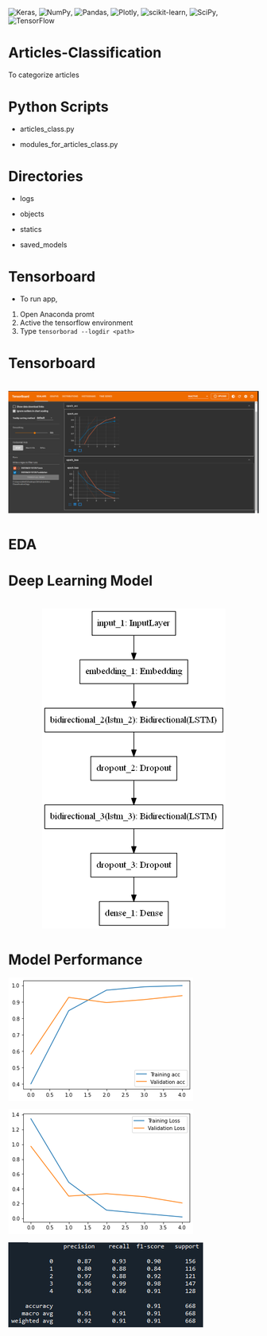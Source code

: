 ![Keras](https://img.shields.io/badge/Keras-%23D00000.svg?style=for-the-badge&logo=Keras&logoColor=white), ![NumPy](https://img.shields.io/badge/numpy-%23013243.svg?style=for-the-badge&logo=numpy&logoColor=white), 	![Pandas](https://img.shields.io/badge/pandas-%23150458.svg?style=for-the-badge&logo=pandas&logoColor=white), ![Plotly](https://img.shields.io/badge/Plotly-%233F4F75.svg?style=for-the-badge&logo=plotly&logoColor=white), ![scikit-learn](https://img.shields.io/badge/scikit--learn-%23F7931E.svg?style=for-the-badge&logo=scikit-learn&logoColor=white), ![SciPy](https://img.shields.io/badge/SciPy-%230C55A5.svg?style=for-the-badge&logo=scipy&logoColor=%white), 	![TensorFlow](https://img.shields.io/badge/TensorFlow-%23FF6F00.svg?style=for-the-badge&logo=TensorFlow&logoColor=white)

# Articles-Classification
 To categorize articles

# Python Scripts
  * articles_class.py
  
  * modules_for_articles_class.py

# Directories

  * logs

  * objects
  
  * statics
  
  * saved_models

# Tensorboard
  * To run app,
   1. Open Anaconda promt
   2. Active the tensorflow environment
   3. Type `tensorborad --logdir <path>`
 
# Tensorboard
<h1 align="center">
 
![alt text](https://github.com/AnasHafi07/Articles-Classification/blob/main/objects/Tensorboard.png)

 # EDA
 
 # Deep Learning Model
 <h1 align="center">
  
![alt text](https://github.com/AnasHafi07/Articles-Classification/blob/main/objects/model.png)
  
 # Model Performance

  ![alt text](https://github.com/AnasHafi07/Articles-Classification/blob/main/objects/train_val_acc.png)
  
  ![alt text](https://github.com/AnasHafi07/Articles-Classification/blob/main/objects/train_val_loss.png)
  
  


  ![alt text](https://github.com/AnasHafi07/Articles-Classification/blob/main/objects/score.png)
 
 

